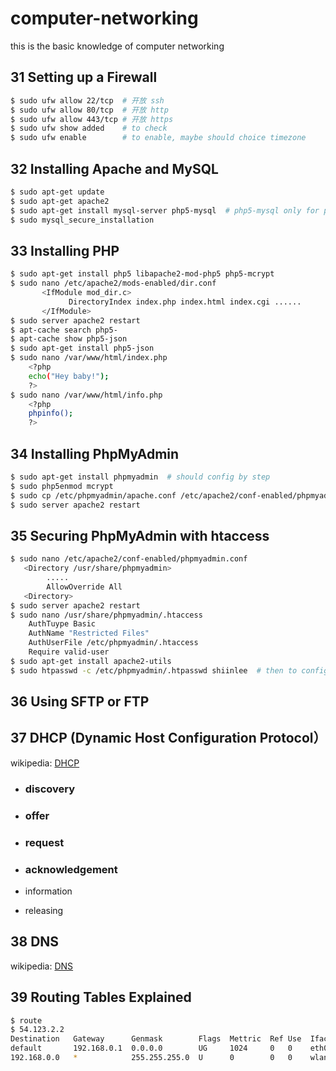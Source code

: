 # computer-networking
this is the basic knowledge of computer networking



## 31 Setting up a Firewall

```bash
$ sudo ufw allow 22/tcp  # 开放 ssh
$ sudo ufw allow 80/tcp  # 开放 http
$ sudo ufw allow 443/tcp # 开放 https
$ sudo ufw show added    # to check
$ sudo ufw enable        # to enable, maybe should choice timezone
```

## 32 Installing Apache and MySQL

```bash
$ sudo apt-get update
$ sudo apt-get apache2
$ sudo apt-get install mysql-server php5-mysql  # php5-mysql only for php
$ sudo mysql_secure_installation
```

## 33 Installing PHP

```bash
$ sudo apt-get install php5 libapache2-mod-php5 php5-mcrypt
$ sudo nano /etc/apache2/mods-enabled/dir.conf
       <IfModule mod_dir.c>
             DirectoryIndex index.php index.html index.cgi ......
       </IfModule>  
$ sudo server apache2 restart
$ apt-cache search php5-
$ apt-cache show php5-json
$ sudo apt-get install php5-json
$ sudo nano /var/www/html/index.php
    <?php
    echo("Hey baby!");
    ?>
$ sudo nano /var/www/html/info.php
    <?php
    phpinfo();
    ?>

```

## 34 Installing PhpMyAdmin

```bash
$ sudo apt-get install phpmyadmin  # should config by step
$ sudo php5enmod mcrypt
$ sudo cp /etc/phpmyadmin/apache.conf /etc/apache2/conf-enabled/phpmyadmin.conf
$ sudo server apache2 restart
```

## 35 Securing PhpMyAdmin with htaccess

```bash
$ sudo nano /etc/apache2/conf-enabled/phpmyadmin.conf
   <Directory /usr/share/phpmyadmin>
        .....
        AllowOverride All
   <Directory>
$ sudo server apache2 restart
$ sudo nano /usr/share/phpmyadmin/.htaccess
	AuthTuype Basic
	AuthName "Restricted Files"
	AuthUserFile /etc/phpmyadmin/.htaccess
	Require valid-user
$ sudo apt-get install apache2-utils
$ sudo htpasswd -c /etc/phpmyadmin/.htpasswd shiinlee  # then to config password
```

## 36 Using SFTP or FTP

## 37 DHCP (Dynamic Host Configuration Protocol）

wikipedia: [DHCP](https://en.wikipedia.org/wiki/Dynamic_Host_Configuration_Protocol)

- ### discovery

- ### offer

- ### request

- ### acknowledgement

-  information
-  releasing

## 38 DNS

wikipedia: [DNS](https://zh.wikipedia.org/wiki/%E5%9F%9F%E5%90%8D%E7%B3%BB%E7%BB%9F)

## 39 Routing Tables Explained

```bash
$ route
$ 54.123.2.2
Destination   Gateway      Genmask        Flags  Mettric  Ref Use  Iface
default       192.168.0.1  0.0.0.0        UG     1024     0   0    eth0
192.168.0.0   *            255.255.255.0  U      0        0   0    wlan0
```

